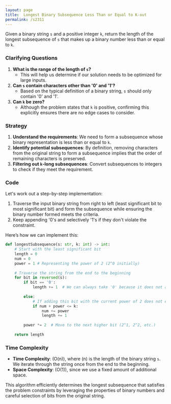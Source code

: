 ```yaml
---
layout: page
title:  Longest Binary Subsequence Less Than or Equal to K-out
permalink: /s2311
---
```


Given a binary string `s` and a positive integer `k`, return the length of the longest subsequence of `s` that makes up a binary number less than or equal to `k`.

### Clarifying Questions
1. **What is the range of the length of `s`?**
   - This will help us determine if our solution needs to be optimized for large inputs.
2. **Can `s` contain characters other than '0' and '1'?**
   - Based on the typical definition of a binary string, `s` should only contain '0' and '1'.
3. **Can `k` be zero?**
   - Although the problem states that `k` is positive, confirming this explicitly ensures there are no edge cases to consider.

### Strategy

1. **Understand the requirements**: We need to form a subsequence whose binary representation is less than or equal to `k`.
2. **Identify potential subsequences**: By definition, removing characters from the original string to form a subsequence implies that the order of remaining characters is preserved.
3. **Filtering out `k`-long subsequences**: Convert subsequences to integers to check if they meet the requirement.

### Code

Let's work out a step-by-step implementation:

1. Traverse the input binary string from right to left (least significant bit to most significant bit) and form the subsequence while ensuring the binary number formed meets the criteria.
2. Keep appending '0's and selectively '1's if they don't violate the constraint.

Here’s how we can implement this:

```python
def longestSubsequence(s: str, k: int) -> int:
    # Start with the least significant bit
    length = 0
    num = 0
    power = 1 # Representing the power of 2 (2^0 initially)
    
    # Traverse the string from the end to the beginning
    for bit in reversed(s):
        if bit == '0':
            length += 1  # We can always take '0' because it does not affect the value
            
        else:
            # If adding this bit with the current power of 2 does not exceed k, take it
            if num + power <= k:
                num += power
                length += 1
        
        power *= 2  # Move to the next higher bit (2^1, 2^2, etc.)
    
    return length
```

### Time Complexity

- **Time Complexity**: \(O(n)\), where \(n\) is the length of the binary string `s`. We iterate through the string once from the end to the beginning.
- **Space Complexity**: \(O(1)\), since we use a fixed amount of additional space.

This algorithm efficiently determines the longest subsequence that satisfies the problem constraints by leveraging the properties of binary numbers and careful selection of bits from the original string.